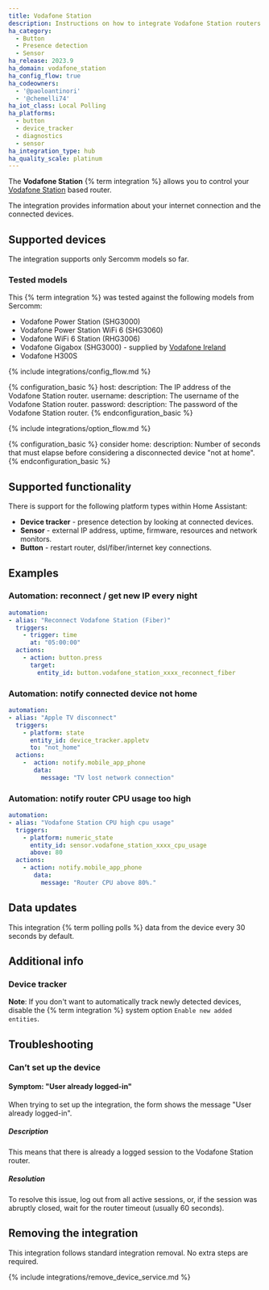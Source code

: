 ```yaml
---
title: Vodafone Station
description: Instructions on how to integrate Vodafone Station routers into Home Assistant.
ha_category:
  - Button
  - Presence detection
  - Sensor
ha_release: 2023.9
ha_domain: vodafone_station
ha_config_flow: true
ha_codeowners:
  - '@paoloantinori'
  - '@chemelli74'
ha_iot_class: Local Polling
ha_platforms:
  - button
  - device_tracker
  - diagnostics
  - sensor
ha_integration_type: hub
ha_quality_scale: platinum
---
```


The **Vodafone Station** {% term integration %} allows you to control your [Vodafone Station](https://www.vodafone.it/privati/area-supporto/assistenza-dispositivi/vodafone-station.html) based router.

The integration provides information about your internet connection and the connected devices.

## Supported devices

The integration supports only Sercomm models so far.

### Tested models

This {% term integration %} was tested against the following models from Sercomm:

- Vodafone Power Station (SHG3000)
- Vodafone Power Station WiFi 6 (SHG3060)
- Vodafone WiFi 6 Station (RHG3006)
- Vodafone Gigabox (SHG3000) - supplied by [Vodafone Ireland](https://deviceguides.vodafone.ie/vodafone/gigabox-windows-10/)
- Vodafone H300S

{% include integrations/config_flow.md %}

{% configuration_basic %}
  host:
    description: The IP address of the Vodafone Station router.
  username:
    description: The username of the Vodafone Station router.
  password:
    description: The password of the Vodafone Station router.
{% endconfiguration_basic %}

{% include integrations/option_flow.md %}

{% configuration_basic %}
  consider home:
    description: Number of seconds that must elapse before considering a disconnected device "not at home".
{% endconfiguration_basic %}

## Supported functionality

There is support for the following platform types within Home Assistant:

- **Device tracker** - presence detection by looking at connected devices.
- **Sensor** - external IP address, uptime, firmware, resources and network monitors.
- **Button** - restart router, dsl/fiber/internet key connections.

## Examples

### Automation: reconnect / get new IP every night

```yaml
automation:
- alias: "Reconnect Vodafone Station (Fiber)"
  triggers:
    - trigger: time
      at: "05:00:00"
  actions:
    - action: button.press
      target:
        entity_id: button.vodafone_station_xxxx_reconnect_fiber
```

### Automation: notify connected device not home

```yaml
automation:
- alias: "Apple TV disconnect"
  triggers:
    - platform: state
      entity_id: device_tracker.appletv
      to: "not_home"
  actions:
    -  action: notify.mobile_app_phone
       data:
         message: "TV lost network connection"
```

### Automation: notify router CPU usage too high

```yaml
automation:
- alias: "Vodafone Station CPU high cpu usage"
  triggers:
    - platform: numeric_state
      entity_id: sensor.vodafone_station_xxxx_cpu_usage
      above: 80
  actions:
    - action: notify.mobile_app_phone
       data:
         message: "Router CPU above 80%."
```

## Data updates

This integration {% term polling polls %} data from the device every 30 seconds by default.

## Additional info

### Device tracker

**Note**: If you don't want to automatically track newly detected devices, disable the {% term integration %} system option `Enable new added entities`.

## Troubleshooting

### Can’t set up the device

#### Symptom: "User already logged-in"

When trying to set up the integration, the form shows the message "User already logged-in".

##### Description

This means that there is already a logged session to the Vodafone Station router.

##### Resolution

To resolve this issue, log out from all active sessions, or, if the session was abruptly closed, wait for the router timeout (usually 60 seconds).

## Removing the integration

This integration follows standard integration removal. No extra steps are required.

{% include integrations/remove_device_service.md %}
